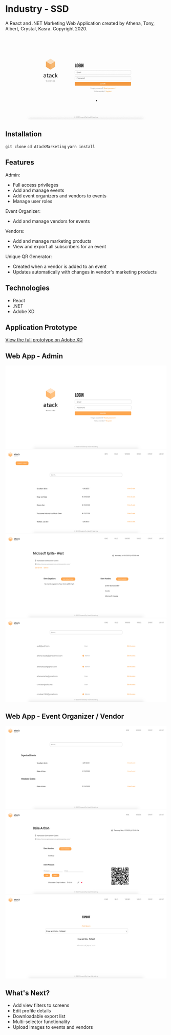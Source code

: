 # Industry - SSD
A React and .NET Marketing Web Application created by Athena, Tony, Albert, Crystal, Kasra. Copyright 2020.

![App Demo](media/demo.gif)

## Installation
`git clone`
`cd AtackMarketing`
`yarn install`

## Features
Admin:
- Full access privileges
- Add and manage events
- Add event organizers and vendors to events
- Manage user roles

Event Organizer:
- Add and manage vendors for events

Vendors:
- Add and manage marketing products
- View and export all subscribers for an event

Unique QR Generator:
- Created when a vendor is added to an event
- Updates automatically with changes in vendor's marketing products
  
## Technologies
- React
- .NET
- Adobe XD

## Application Prototype
[View the full prototype on Adobe XD](https://xd.adobe.com/view/8de0cde6-1fff-47b7-68f2-06945b2658b0-fbd1/)

## Web App - Admin
![picture](media/1.png)
![picture](media/2.png)
![picture](media/3.png)
![picture](media/4.png)

## Web App - Event Organizer / Vendor
![picture](media/5.png)
![picture](media/6.png)
![picture](media/7.png)

## What's Next?
- Add view filters to screens
- Edit profile details
- Downloadable export list
- Multi-selector functionality
- Upload images to events and vendors
